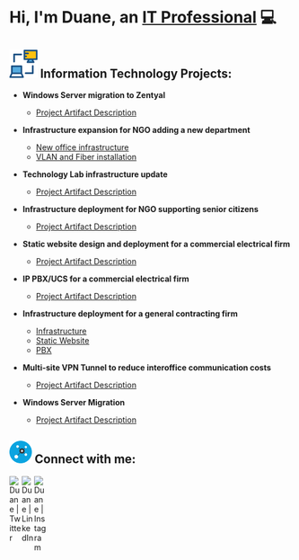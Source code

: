 # Hi, I'm Duane, an [IT Professional](https://www.linkedin.com/in/duane-george) :computer:
## <img width= "50px" src="assets/networking-monitor.svg" /> Information Technology Projects:
- **Windows Server migration to Zentyal**
  - [Project Artifact Description](https://github.com/duanewg/project-page)

- **Infrastructure expansion for NGO adding a new department**
    - [New office infrastructure](https://github.com/duanewg/project-page)
    - [VLAN and Fiber installation](https://github.com/duanewg/project-page)

- **Technology Lab infrastructure update**
    - [Project Artifact Description](https://github.com/duanewg/project-page)

- **Infrastructure deployment for NGO supporting senior citizens**
  - [Project Artifact Description](https://github.com/duanewg/project-page)

- **Static website design and deployment for a commercial electrical firm**
  - [Project Artifact Description](https://github.com/duanewg/project-page)

- **IP PBX/UCS for a commercial electrical firm**
  - [Project Artifact Description](https://github.com/duanewg/project-page)

- **Infrastructure deployment for a general contracting firm**
  - [Infrastructure](https://github.com/duanewg/project-page)
  - [Static Website](https://github.com/duanewg/project-page)
  - [PBX](https://github.com/duanewg/project-page)

- **Multi-site VPN Tunnel to reduce interoffice communication costs**
    - [Project Artifact Description](https://github.com/duanewg/project-page)

- **Windows Server Migration**
  - [Project Artifact Description](https://github.com/duanewg/project-page)

<h2> <img width="40px" src="assets/connect.svg" /> Connect with me:</h2>

[<img align="left" alt="Duane | Twitter" width="22px" src="https://skillicons.dev/icons?i=twitter" />][twitter]
[<img align="left" alt="Duane | LinkedIn" width="22px" src="https://skillicons.dev/icons?i=linkedin" />][linkedin]
[<img align="left" alt="Duane | Instagram" width="22px" src="https://skillicons.dev/icons?i=instagram" />][instagram]

[twitter]: https://twitter.com/duanegeorge
[instagram]: https://www.instagram.com/twinbrodarkdg
[linkedin]: https://linkedin.com/in/duane-george
